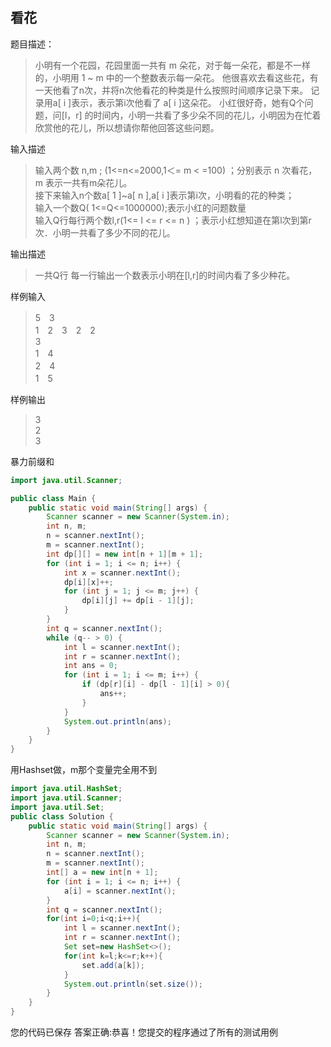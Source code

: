 ## 看花


题目描述：
>小明有一个花园，花园里面一共有 m 朵花，对于每一朵花，都是不一样的，小明用 1 ~ m 中的一个整数表示每一朵花。
他很喜欢去看这些花，有一天他看了n次，并将n次他看花的种类是什么按照时间顺序记录下来。
记录用a[ i ]表示，表示第i次他看了 a[ i ]这朵花。
小红很好奇，她有Q个问题，问[l，r] 的时间内，小明一共看了多少朵不同的花儿，小明因为在忙着欣赏他的花儿，所以想请你帮他回答这些问题。

输入描述
>输入两个数 n,m ; (1<=n<=2000,1＜= m < =100) ；分别表示 n 次看花， m 表示一共有m朵花儿。  
接下来输入n个数a[ 1 ]~a[ n ],a[ i ]表示第i次，小明看的花的种类；  
输入一个数Q( 1<=Q<=1000000);表示小红的问题数量  
输入Q行每行两个数l,r(1<= l <= r <= n ) ；表示小红想知道在第l次到第r次．小明一共看了多少不同的花儿。  

输出描述
>一共Q行
每一行输出一个数表示小明在[l,r]的时间内看了多少种花。

样例输入
>5　3  
1　2　3　2　2  
3  
1　4  
2　4  
1　5  

样例输出
>3  
2  
3


暴力前缀和

```java
import java.util.Scanner;

public class Main {
    public static void main(String[] args) {
        Scanner scanner = new Scanner(System.in);
        int n, m;
        n = scanner.nextInt();
        m = scanner.nextInt();
        int dp[][] = new int[n + 1][m + 1];
        for (int i = 1; i <= n; i++) {
            int x = scanner.nextInt();
            dp[i][x]++;
            for (int j = 1; j <= m; j++) {
                dp[i][j] += dp[i - 1][j];
            }
        }
        int q = scanner.nextInt();
        while (q-- > 0) {
            int l = scanner.nextInt();
            int r = scanner.nextInt();
            int ans = 0;
            for (int i = 1; i <= m; i++) {
                if (dp[r][i] - dp[l - 1][i] > 0){
                    ans++;
                }
            }
            System.out.println(ans);
        }
    }
}
```


用Hashset做，m那个变量完全用不到

```java
import java.util.HashSet;
import java.util.Scanner;
import java.util.Set;
public class Solution {
    public static void main(String[] args) {
        Scanner scanner = new Scanner(System.in);
        int n, m;
        n = scanner.nextInt();
        m = scanner.nextInt();
        int[] a = new int[n + 1];
        for (int i = 1; i <= n; i++) {
            a[i] = scanner.nextInt();
        }
        int q = scanner.nextInt();
        for(int i=0;i<q;i++){
            int l = scanner.nextInt();
            int r = scanner.nextInt();
            Set set=new HashSet<>();
            for(int k=l;k<=r;k++){
                set.add(a[k]);
            }
            System.out.println(set.size());
        }
    }
}
```



您的代码已保存
答案正确:恭喜！您提交的程序通过了所有的测试用例